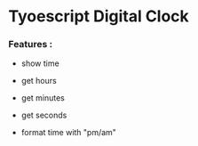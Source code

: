 # Tyoescript Digital Clock
### Features :
 * show time
 * get hours 
 * get minutes
 * get seconds
 
 * format time with "pm/am"
